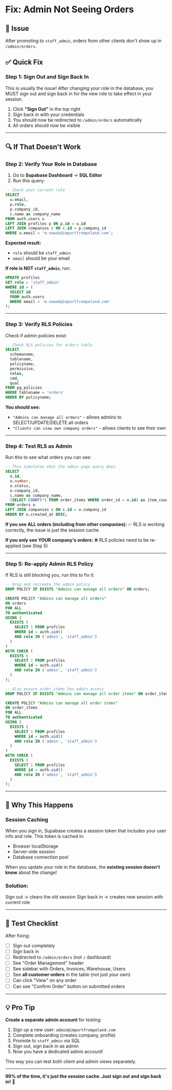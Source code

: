 # Fix: Admin Not Seeing Orders

## 🐛 Issue
After promoting to `staff_admin`, orders from other clients don't show up in `/admin/orders`.

## ✅ Quick Fix

### **Step 1: Sign Out and Sign Back In**

This is usually the issue! After changing your role in the database, you MUST sign out and sign back in for the new role to take effect in your session.

1. Click **"Sign Out"** in the top right
2. Sign back in with your credentials
3. You should now be redirected to `/admin/orders` automatically
4. All orders should now be visible

---

## 🔍 If That Doesn't Work

### **Step 2: Verify Your Role in Database**

1. Go to **Supabase Dashboard** → **SQL Editor**
2. Run this query:

```sql
-- Check your current role
SELECT 
  u.email,
  p.role,
  p.company_id,
  c.name as company_name
FROM auth.users u
LEFT JOIN profiles p ON p.id = u.id
LEFT JOIN companies c ON c.id = p.company_id
WHERE u.email = 'm.nowak@importfrompoland.com';
```

**Expected result:**
- `role` should be `staff_admin`
- `email` should be your email

**If role is NOT `staff_admin`**, run:

```sql
UPDATE profiles 
SET role = 'staff_admin'
WHERE id = (
  SELECT id 
  FROM auth.users 
  WHERE email = 'm.nowak@importfrompoland.com'
);
```

---

### **Step 3: Verify RLS Policies**

Check if admin policies exist:

```sql
-- Check RLS policies for orders table
SELECT 
  schemaname,
  tablename,
  policyname,
  permissive,
  roles,
  cmd,
  qual
FROM pg_policies
WHERE tablename = 'orders'
ORDER BY policyname;
```

**You should see:**
- `"Admins can manage all orders"` - allows admins to SELECT/UPDATE/DELETE all orders
- `"Clients can view own company orders"` - allows clients to see their own

---

### **Step 4: Test RLS as Admin**

Run this to see what orders you can see:

```sql
-- This simulates what the admin page query does
SELECT 
  o.id,
  o.number,
  o.status,
  o.company_id,
  c.name as company_name,
  (SELECT COUNT(*) FROM order_items WHERE order_id = o.id) as item_count
FROM orders o
LEFT JOIN companies c ON c.id = o.company_id
ORDER BY o.created_at DESC;
```

**If you see ALL orders (including from other companies):**
✅ RLS is working correctly, the issue is just the session cache

**If you only see YOUR company's orders:**
❌ RLS policies need to be re-applied (see Step 5)

---

### **Step 5: Re-apply Admin RLS Policy**

If RLS is still blocking you, run this to fix it:

```sql
-- Drop and recreate the admin policy
DROP POLICY IF EXISTS "Admins can manage all orders" ON orders;

CREATE POLICY "Admins can manage all orders"
ON orders
FOR ALL
TO authenticated
USING (
  EXISTS (
    SELECT 1 FROM profiles
    WHERE id = auth.uid()
    AND role IN ('admin', 'staff_admin')
  )
)
WITH CHECK (
  EXISTS (
    SELECT 1 FROM profiles
    WHERE id = auth.uid()
    AND role IN ('admin', 'staff_admin')
  )
);

-- Also ensure order_items has admin access
DROP POLICY IF EXISTS "Admins can manage all order items" ON order_items;

CREATE POLICY "Admins can manage all order items"
ON order_items
FOR ALL
TO authenticated
USING (
  EXISTS (
    SELECT 1 FROM profiles
    WHERE id = auth.uid()
    AND role IN ('admin', 'staff_admin')
  )
)
WITH CHECK (
  EXISTS (
    SELECT 1 FROM profiles
    WHERE id = auth.uid()
    AND role IN ('admin', 'staff_admin')
  )
);
```

---

## 🎯 Why This Happens

### **Session Caching**
When you sign in, Supabase creates a session token that includes your user info and role. This token is cached in:
- Browser localStorage
- Server-side session
- Database connection pool

When you update your role in the database, the **existing session doesn't know** about the change!

### **Solution:**
Sign out → clears the old session
Sign back in → creates new session with current role

---

## 🧪 Test Checklist

After fixing:

- [ ] Sign out completely
- [ ] Sign back in
- [ ] Redirected to `/admin/orders` (not `/` dashboard)
- [ ] See "Order Management" header
- [ ] See sidebar with Orders, Invoices, Warehouse, Users
- [ ] See **all customer orders** in the table (not just your own)
- [ ] Can click "View" on any order
- [ ] Can see "Confirm Order" button on submitted orders

---

## 💡 Pro Tip

**Create a separate admin account** for testing:

1. Sign up a new user: `admin@importfrompoland.com`
2. Complete onboarding (creates company, profile)
3. Promote to `staff_admin` via SQL
4. Sign out, sign back in as admin
5. Now you have a dedicated admin account!

This way you can test both client and admin views separately.

---

**99% of the time, it's just the session cache. Just sign out and sign back in!** 🎉

